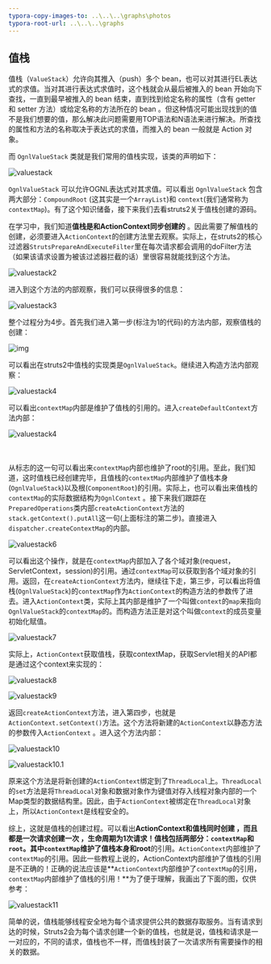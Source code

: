 ```yaml
---
typora-copy-images-to: ..\..\..\graphs\photos
typora-root-url: ..\..\..\graphs
---
```


## 值栈

值栈（`ValueStack`）允许向其推入（push）多个 bean，也可以对其进行EL表达式的求值。当对其进行表达式求值时，这个栈就会从最后被推入的 bean 开始向下查找，一直到最早被推入的 bean 结束，直到找到给定名称的属性（含有 getter 和 setter 方法）或给定名称的方法所在的 bean 。但这种情况可能出现找到的值不是我们想要的值，那么解决此问题需要用TOP语法和N语法来进行解决。所查找的属性和方法的名称取决于表达式的求值，而推入的 bean 一般就是 Action 对象。

而 `OgnlValueStack` 类就是我们常用的值栈实现，该类的声明如下：

![valuestack](/photos/valuestack.png)

 `OgnlValueStack` 可以允许OGNL表达式对其求值。可以看出 `OgnlValueStack` 包含两大部分：`CompoundRoot` (这其实是一个`ArrayList`)和 `context`(我们通常称为`contextMap`)。有了这个知识储备，接下来我们去看struts2关于值栈创建的源码。

在学习中，我们知道**值栈是和ActionContext同步创建的** 。因此需要了解值栈的创建，必须要进入`ActionContext`的创建方法里去观察。实际上，在struts2的核心过滤器`StrutsPrepareAndExecuteFilter`里在每次请求都会调用的doFilter方法（如果该请求设置为被该过滤器拦截的话）里很容易就能找到这个方法。

![valuestack2](/photos/valuestack2.png)

进入到这个方法的内部观察，我们可以获得很多的信息：

![valuestack3](/photos/valuestack3.png)

整个过程分为4步。首先我们进入第一步(标注为1的代码)的方法内部，观察值栈的创建：

![img](http://images2015.cnblogs.com/blog/972319/201612/972319-20161216090955136-700696600.png)

可以看出在struts2中值栈的实现类是`OgnlValueStack`。继续进入构造方法内部观察：

![valuestack4](/photos/valuestack4.png)

可以看出`contextMap`内部是维护了值栈的引用的。进入`createDefaultContext`方法内部：

![valuestack4](/photos/valuestack5.png)

　　

从标志的这一句可以看出来`contextMap`内部也维护了root的引用。至此，我们知道，这时值栈已经创建完毕，且值栈的`contextMap`内部维护了值栈本身(`OgnlValueStack`)以及根(`ComponentRoot`)的引用。实际上，也可以看出来值栈的`contextMap`的实际数据结构为`OgnlContext` 。接下来我们跟踪在`PreparedOperations`类内部`createActionContext`方法的`stack.getContext().putAll`这一句(上面标注的第二步)。直接进入`dispatcher.createContextMap`的内部。

![valuestack6](/photos/valuestack6.png)

可以看出这个操作，就是在`contextMap`内部加入了各个域对象(request，ServletContext，session)的引用。通过`contextMap`可以获取到各个域对象的引用。返回，在`createActionContext`方法内，继续往下走，第三步，可以看出将值栈(`OgnlValueStack`)的`contextMap`作为`ActionContext`的构造方法的参数传了进去。进入`ActionContext`类，实际上其内部是维护了一个叫做`context`的`map`来指向`OgnlValueStack`的`contextMap`的。而构造方法正是对这个叫做`context`的成员变量初始化赋值。

![valuestack7](/photos/valuestack7.png)

实际上，`ActionContext`获取值栈，获取contextMap，获取Servlet相关的API都是通过这个context来实现的：

![valuestack8](/photos/valuestack8.png)

![valuestack9](/photos/valuestack9.png)



返回`createActionContext`方法，进入第四步，也就是`ActionContext.setContext()`方法。这个方法将新建的`ActionContext`以静态方法的参数传入`ActionContext` 。进入这个方法内部：

![valuestack10](/photos/valuestack10.png)

![valuestack10.1](/photos/valuestack10.1.png)

原来这个方法是将新创建的`ActionContext`绑定到了`ThreadLocal`上。`ThreadLocal`的`set`方法是将`ThreadLocal`对象和数据对象作为键值对存入线程对象内部的一个Map类型的数据结构里。因此，由于`ActionContext`被绑定在`ThreadLocal`对象上，所以`ActionContext`是线程安全的。

综上，这就是值栈的创建过程。可以看出**ActionContext和值栈同时创建 ，而且都是一次请求创建一次 ，生命周期为1次请求！**值栈包括两部分：`contextMap`和`root`。其中`contextMap`维护了**值栈本身和root**的引用。`ActionContext`内部维护了`contextMap`的引用。因此一些教程上说的，ActionContext内部维护了值栈的引用是不正确的！正确的说法应该是**`ActionContext`内部维护了`contextMap`的引用，`contextMap`内部维护了值栈的引用！**为了便于理解，我画出了下面的图，仅供参考：

![valuestack11](/photos/valuestack11.png)

简单的说，值栈能够线程安全地为每个请求提供公共的数据存取服务。当有请求到达的时候，Struts2会为每个请求创建一个新的值栈，也就是说，值栈和请求是一一对应的，不同的请求，值栈也不一样，而值栈封装了一次请求所有需要操作的相关的数据。